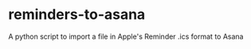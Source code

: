 reminders-to-asana
==================

A python script to import a file in Apple's Reminder .ics format to Asana